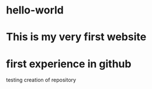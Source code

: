 # hello-world
# This is my very first website
# first experience in github
testing creation of repository
